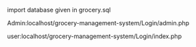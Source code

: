 import database given in grocery.sql


Admin:localhost/grocery-management-system/Login/admin.php

user:localhost/grocery-management-system/Login/index.php
